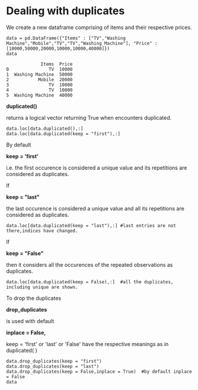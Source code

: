 # Dealing with duplicates

We create a new dataframe comprising of items and their respective prices.

```
data = pd.DataFrame({"Items" : ["TV","Washing Machine","Mobile","TV","TV","Washing Machine"], "Price" : [10000,50000,20000,10000,10000,40000]})
data
```

```
             Items  Price
0               TV  10000
1  Washing Machine  50000
2           Mobile  20000
3               TV  10000
4               TV  10000
5  Washing Machine  40000

```

**duplicated()**

returns a logical vector returning True when encounters duplicated.

```
data.loc[data.duplicated(),:]
data.loc[data.duplicated(keep = "first"),:]
```

By default

**keep = 'first'**

i.e. the first occurence is considered a unique value and its repetitions are considered as duplicates.

If

**keep = "last"**

the last occurence is considered a unique value and all its repetitions are considered as duplicates.

```
data.loc[data.duplicated(keep = "last"),:] #last entries are not there,indices have changed.
```

If

**keep = "False"**

then it considers all the occurences of the repeated observations as duplicates.

```
data.loc[data.duplicated(keep = False),:]  #all the duplicates, including unique are shown.
```

To drop the duplicates

**drop_duplicates**

is used with default

**inplace = False,**

keep = 'first' or 'last' or 'False' have the respective meanings as in duplicated( )

```
data.drop_duplicates(keep = "first")
data.drop_duplicates(keep = "last")
data.drop_duplicates(keep = False,inplace = True)  #by default inplace = False
data
```